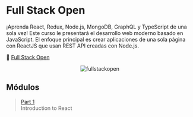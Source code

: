 # Full Stack Open

¡Aprenda React, Redux, Node.js, MongoDB, GraphQL y TypeScript de una sola vez! Este curso le presentará el desarrollo web moderno basado en JavaScript. El enfoque principal es crear aplicaciones de una sola página con ReactJS que usan REST API creadas con Node.js.

🔗 [Full Stack Open](https://fullstackopen.com/es/)

<p align="center">
    <img src="https://i.ibb.co/qYNrg6D/fullstackopen-cover-purple.png"
        alt="fullstackopen"
    />
</p>

## Módulos

> [Part 1](https://github.com/ZairBulos/full-stack-open/tree/main/part1) <br/>
> Introduction to React